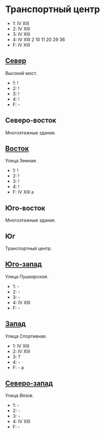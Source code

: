 # Транспортный центр

* 1:    IV  XIII
* 2:    IV  XIII
* 3:    IV  XIII
* 4:    IV  XIII    2   10  11  20  29  36
* F:    IV  XIII

## [Север](./525120.md)

Высокий мост.

* 1:    !
* 2:    !
* 3:    !
* 4:    !
* F:    -

## Северо-восток

Многоэтажные здания.

## [Восток](./570130.md)

Улица Земная.

* 1:    !
* 2:    !
* 3:    !
* 4:    !
* F:    IV  XIII
        a

## Юго-восток

Многоэтажные здания.

## Юг

Транспортный центр.

## [Юго-запад](./530140.md)

Улица *Пушкарская*.

* 1:    -
* 2:    -
* 3:    -
* 4:    IV  XIII
* F:    -

## [Запад](./520130.md)

Улица Спортивная.

* 1:    IV  XIII
* 2:    IV  XIII
* 3:    ?
* 4:    -
* F:    -
        a

## [Северо-запад](./515120.md)

Улица *Вязов*.

* 1:    -
* 2:    -
* 3:    -
* 4:    IV  XIII
* F:    -
